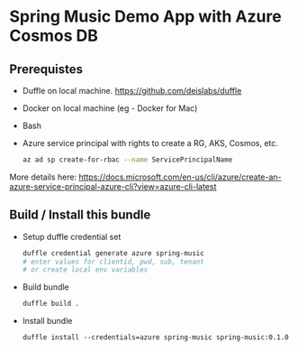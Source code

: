 # Spring Music Demo App with Azure Cosmos DB

## Prerequistes

- Duffle on local machine. https://github.com/deislabs/duffle
- Docker on local machine (eg - Docker for Mac)
- Bash
- Azure service principal with rights to create a RG, AKS, Cosmos, etc. 

    ```bash
    az ad sp create-for-rbac --name ServicePrincipalName
    ```

More details here: https://docs.microsoft.com/en-us/cli/azure/create-an-azure-service-principal-azure-cli?view=azure-cli-latest 

## Build / Install this bundle

* Setup duffle credential set

    ```bash
    duffle credential generate azure spring-music
    # enter values for clientid, pwd, sub, tenant
    # or create local env variables
    ```
 * Build bundle 

    ```bash
    duffle build .
    ```

* Install bundle

    ```
    duffle install --credentials=azure spring-music spring-music:0.1.0
    ```
